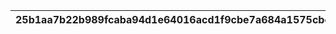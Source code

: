 |25b1aa7b22b989fcaba94d1e64016acd1f9cbe7a684a1575cbcf08817fd22b76|bd32476564235889c6d7e194ea400c53e2d03c890817167fe1d585315c6a41df|cf2a116ca287cde8a53847e3edd069f9dcd62e3b3ff8e0b50d9ab53d64fc6bec|f00b75fa245590d4c773286b8fce66493aee7c4740a9a1db8f6c5bb2c4a4a9dd|009eb4ec3e759b0f2c0c593d65e122b954259bf571791dad745d340157aead40|
| --- | --- | --- | --- | --- |